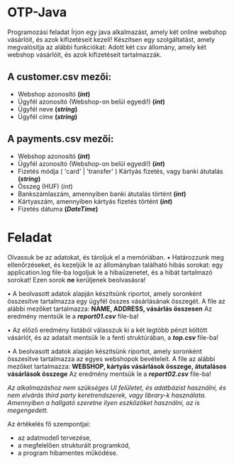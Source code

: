 # OTP-Java
Programozási feladat
Írjon egy java alkalmazást, amely két online webshop vásárlóit, és azok kifizetéseit kezeli!
Készítsen egy szolgáltatást, amely megvalósítja az alábbi funkciókat:
Adott két csv állomány, amely két webshop vásárlóit, és azok kifizetéseit tartalmazzák.

## A customer.csv mezői:
- Webshop azonosító **(*int*)**
- Ügyfél azonosító (Webshop-on belül egyedi!) **(*int*)**
- Ügyfél neve **(*string*)**
- Ügyfél címe **(*string*)**

## A payments.csv mezői:
- Webshop azonosító **(*int*)**
- Ügyfél azonosító (Webshop-on belül egyedi!) **(*int*)**
- Fizetés módja ( 'card' | 'transfer' ) Kártyás fizetés, vagy banki átutalás **(*string*)**
- Összeg (HUF) (*int*)
- Bankszámlaszám, amennyiben banki átutalás történt **(*int*)**
- Kártyaszám, amennyiben kártyás fizetés történt **(*int*)**
- Fizetés dátuma **(*DateTime*)**

# Feladat
Olvassuk be az adatokat, és tároljuk el a memóriában.
• Határozzunk meg ellenőrzéseket, és kezeljük le az állományban található hibás sorokat: egy
application.log file-ba logoljuk le a hibaüzenetet, és a hibát tartalmazó sorokat! Ezen sorok **ne**
kerüljenek beolvasásra!

• A beolvasott adatok alapján készítsünk riportot, amely soronként összesítve tartalmazza egy ügyfél
összes vásárlásának összegét. 
A file az alábbi mezőket tartalmazza:
**NAME, ADDRESS, vásárlás összesen**
Az eredmény mentsük le a ***report01.csv*** file-ba!

• Az előző eredmény listából válasszuk ki a két legtöbb pénzt költött vásárlót, és az adatait mentsük le
a fenti struktúrában, a ***top.csv*** file-ba!

• A beolvasott adatok alapján készítsünk riportot, amely soronként összesítve tartalmazza az egyes
webshopok bevételeit. 
A file az alábbi mezőket tartalmazza:
**WEBSHOP, kártyás vásárlások összege, átutalásos vásárlások összege**
Az eredmény mentsük le a ***report02.csv*** file-ba!

*Az alkalmazáshoz nem szükséges UI felületet, és adatbázist használni, és nem elvárás third party
keretrendszerek, vagy library-k használata.
Amennyiben a hallgató szeretne ilyen eszközöket használni, az is megengedett.*

Az értékelés fő szempontjai:
 - az adatmodell tervezése,
 - a megfelelően strukturált programkód,
 - a program hibamentes működése.
